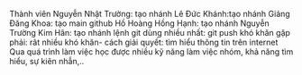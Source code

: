 


Thành viên
Nguyễn Nhật Trường: tạo nhánh
Lê Đức Khánh:tạo nhánh
Giảng Đăng Khoa: tạo main github
Hồ Hoàng Hồng Hạnh: tạo nhánh
Nguyễn Trường Kim Hân: tạo nhánh
lệnh git dùng nhiều nhất: git push
khó khăn gặp phải: rât nhiều khó khăn- cách giải quyết: tìm hiểu thông tin trên internet
Qua quá trình làm việc học được nhiều kỹ năng làm việc nhóm, khả năng tìm hiểu, sự kiên nhẫn,..
